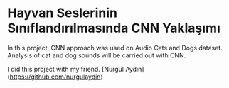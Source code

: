 # Hayvan Seslerinin Sınıflandırılmasında CNN Yaklaşımı
In this project, CNN approach was used on Audio Cats and Dogs dataset. Analysis of cat and dog sounds will be carried out with CNN.

I did this project with my friend. [Nurgül Aydın] (https://github.com/nurgulaydin)